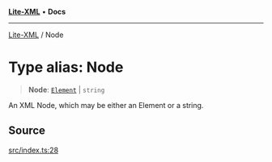 [**Lite-XML**](../README.md) • **Docs**

***

[Lite-XML](../globals.md) / Node

# Type alias: Node

> **Node**: [`Element`](../interfaces/Element.md) \| `string`

An XML Node, which may be either an Element or a string.

## Source

[src/index.ts:28](https://github.com/softcraft-development/lite-xml/blob/90c81a440315c85619608e51fca7935d56461c89/src/index.ts#L28)
